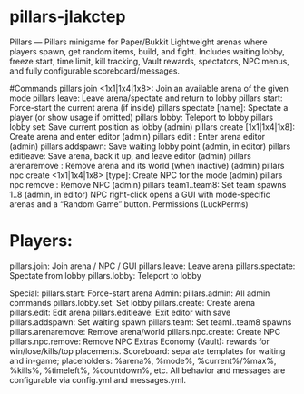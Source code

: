 ﻿# pillars-jlakctep

Pillars — Pillars minigame for Paper/Bukkit
Lightweight arenas where players spawn, get random items, build, and fight. Includes waiting lobby, freeze start, time limit, kill tracking, Vault rewards, spectators, NPC menus, and fully configurable scoreboard/messages.

#Commands
pillars join <1x1|1x4|1x8>: Join an available arena of the given mode
pillars leave: Leave arena/spectate and return to lobby
pillars start: Force-start the current arena (if inside)
pillars spectate [name]: Spectate a player (or show usage if omitted)
pillars lobby: Teleport to lobby
pillars lobby set: Save current position as lobby (admin)
pillars create <id> [1x1|1x4|1x8]: Create arena and enter editor (admin)
pillars edit <id>: Enter arena editor (admin)
pillars addspawn: Save waiting lobby point (admin, in editor)
pillars editleave: Save arena, back it up, and leave editor (admin)
pillars arenaremove <id>: Remove arena and its world (when inactive) (admin)
pillars npc create <id> <1x1|1x4|1x8> [type]: Create NPC for the mode (admin)
pillars npc remove <id>: Remove NPC (admin)
pillars team1..team8: Set team spawns 1..8 (admin, in editor)
NPC right-click opens a GUI with mode-specific arenas and a “Random Game” button.
Permissions (LuckPerms)

# Players:
pillars.join: Join arena / NPC / GUI
pillars.leave: Leave arena
pillars.spectate: Spectate from lobby
pillars.lobby: Teleport to lobby

Special:
pillars.start: Force-start arena
Admin:
pillars.admin: All admin commands
pillars.lobby.set: Set lobby
pillars.create: Create arena
pillars.edit: Edit arena
pillars.editleave: Exit editor with save
pillars.addspawn: Set waiting spawn
pillars.team: Set team1..team8 spawns
pillars.arenaremove: Remove arena/world
pillars.npc.create: Create NPC
pillars.npc.remove: Remove NPC
Extras
Economy (Vault): rewards for win/lose/kills/top placements.
Scoreboard: separate templates for waiting and in-game; placeholders: %arena%, %mode%, %current%/%max%, %kills%, %timeleft%, %countdown%, etc.
All behavior and messages are configurable via config.yml and messages.yml.




